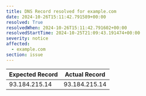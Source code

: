```yaml
---
title: DNS Record resolved for example.com
date: 2024-10-26T15:11:42.791589+00:00
resolved: True
resolvedWhen: 2024-10-26T15:11:42.791602+00:00
resolvedStartTime: 2024-10-25T21:09:43.191474+00:00
severity: notice
affected:
  - example.com
section: issue
---
```


| Expected Record  | Actual Record  |
|------------------|----------------|
| 93.184.215.14 | 93.184.215.14 |
